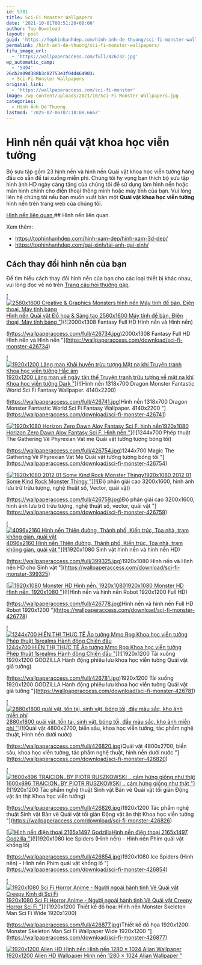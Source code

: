 ```yaml
---
id: 5781
title: Sci-Fi Monster Wallpapers
date: '2021-10-01T08:51:20+00:00'
author: Top Download
layout: post
guid: 'https://Tophinhanhdep.com/hinh-anh-de-thuong/sci-fi-monster-wallpapers/'
permalink: /hinh-anh-de-thuong/sci-fi-monster-wallpapers/
fifu_image_url:
  - 'https://wallpaperaccess.com/full/426732.jpg'
wp_automatic_camp:
  - '5494'
26cb2a09d388b3c82753e3f04d464903:
  - Sci-Fi Monster Wallpapers
original_link:
  - 'https://wallpaperaccess.com/sci-fi-monster'
image: /wp-content/uploads/2021/10/Sci-Fi-Monster-Wallpapers.jpg
categories:
  - Hình Ảnh Dễ Thương
lastmod: '2025-02-06T07:18:08.666Z'
---
```

# Hình nền quái vật khoa học viễn tưởng

Bộ sưu tập gồm 23 hình nền và hình nền Quái vật khoa học viễn tưởng hàng đầu có sẵn để tải xuống miễn phí. Chúng tôi hy vọng bạn thích bộ sưu tập hình ảnh HD ngày càng tăng của chúng tôi để sử dụng làm hình nền hoặc màn hình chính cho điện thoại thông minh hoặc máy tính của bạn. Vui lòng liên hệ chúng tôi nếu bạn muốn xuất bản một **Quái vật khoa học viễn tưởng** hình nền trên trang web của chúng tôi.

[Hình nền liên quan ](#related) ## Hình nền liên quan.

   
 Xem thêm:

   
- <https://tophinhanhdep.com/hinh-xam-dep/hinh-xam-3d-dep/>
- <https://tophinhanhdep.com/gai-xinh/tai-anh-gai-xinh/>

## Cách thay đổi hình nền của bạn

Để tìm hiểu cách thay đổi hình nền của bạn cho các loại thiết bị khác nhau, vui lòng đọc về nó trên [Trang câu hỏi thường gặp](https://tophinhanhdep.com/faq/).

  
[[![2560x1600 Creative & Graphics Monsters hình nền Máy tính để bàn, Điện thoại, Máy tính bảng](https://wallpaperaccess.com/full/426732.jpg)Hình nền Quái vật Đồ họa &amp; Sáng tạo 2560x1600 Máy tính để bàn, Điện thoại, Máy tính bảng "](https://wallpaperaccess.com/download/sci-fi-monster-426732)](![2000x1308 Fantasy Full HD Hình nền và Hình nền)

(https://wallpaperaccess.com/full/426734.jpg)2000x1308 Fantasy Full HD Hình nền và Hình nền "](https://wallpaperaccess.com/download/sci-fi-monster-426734)

[[![1920x1200 Lãng mạn Khải huyền trừu tượng Mặt nạ khí Truyện tranh Khoa học viễn tưởng Hắc ám](https://wallpaperaccess.com/full/426738.jpg) 1920x1200 Lãng mạn về ngày tận thế Truyện tranh trừu tượng về mặt nạ khí Khoa học viễn tưởng Dark "](https://wallpaperaccess.com/download/sci-fi-monster-426738)](![Hình nền 1318x700 Dragon Monster Fantastic World Sci Fi Fantasy Wallpaper.  4140x2200)

(https://wallpaperaccess.com/full/426741.jpg)Hình nền 1318x700 Dragon Monster Fantastic World Sci Fi Fantasy Wallpaper. 4140x2200 "](https://wallpaperaccess.com/download/sci-fi-monster-426741)

[[![1920x1080 Horizon Zero Dawn Aloy Fantasy Sci F. hình nền](https://wallpaperaccess.com/full/426743.jpg)1920x1080 Horizon Zero Dawn Aloy Fantasy Sci F. Hình nền "](https://wallpaperaccess.com/download/sci-fi-monster-426743)](![1244x700 Phép thuật The Gathering Vẽ Phyrexian Vat mẹ Quái vật tưởng tượng bóng tối)

(https://wallpaperaccess.com/full/426754.jpg)1244x700 Magic The Gathering Vẽ Phyrexian Vat Mẹ Quái vật tưởng tượng bóng tối "](https://wallpaperaccess.com/download/sci-fi-monster-426754)

[[![1920x1080 2012 01 Some Kind Rock Monster Thingy](https://wallpaperaccess.com/full/426758.jpg)1920x1080 2012 01 Some Kind Rock Monster Thingy "](https://wallpaperaccess.com/download/sci-fi-monster-426758)](![Độ phân giải cao 3200x1600, hình ảnh lưu trữ trừu tượng, nghệ thuật số, Vector, quái vật)

(https://wallpaperaccess.com/full/426759.jpg)Độ phân giải cao 3200x1600, hình ảnh lưu trữ trừu tượng, nghệ thuật số, vector, quái vật "](https://wallpaperaccess.com/download/sci-fi-monster-426759)

[[![4096x2160 Hình nền Thiên đường, Thành phố, Kiến trúc, Tòa nhà, trạm không gian, quái vật](https://wallpaperaccess.com/full/426766.jpg)4096x2160 Hình nền Thiên đường, Thành phố, Kiến trúc, Tòa nhà, trạm không gian, quái vật "](https://wallpaperaccess.com/download/sci-fi-monster-426766)](![1920x1080 Sinh vật hình nền và hình nền HD)

(https://wallpaperaccess.com/full/399325.jpg)1920x1080 Hình nền và Hình nền HD cho Sinh vật "](https://wallpaperaccess.com/download/sci-fi-monster-399325)

[[![1920x1080 Monster HD Hình nền.  1920x1080](https://wallpaperaccess.com/full/426771.jpg)1920x1080 Monster HD Hình nền. 1920x1080 "](https://wallpaperaccess.com/download/sci-fi-monster-426771)](![Hình nền và hình nền Robot 1920x1200 Full HD)

(https://wallpaperaccess.com/full/426778.jpg)Hình nền và hình nền Full HD Robot 1920x1200 "](https://wallpaperaccess.com/download/sci-fi-monster-426778)

[[![1244x700 HIỂN THỊ THỰC TẾ Ảo tưởng Mmo Rpg Khoa học viễn tưởng Phép thuật 1srealms Hành động Chiến đấu](https://wallpaperaccess.com/full/426780.jpg)1244x700 HIỂN THỊ THỰC TẾ Ảo tưởng Mmo Rpg Khoa học viễn tưởng Phép thuật 1srealms Hành động Chiến đấu "](https://wallpaperaccess.com/download/sci-fi-monster-426780)](![1920x1200 Tải xuống 1920x1200 GODZILLA Hành động phiêu lưu khoa học viễn tưởng Quái vật giả tưởng)

(https://wallpaperaccess.com/full/426781.jpg)1920x1200 Tải xuống 1920x1200 GODZILLA Hành động phiêu lưu khoa học viễn tưởng Quái vật giả tưởng "](https://wallpaperaccess.com/download/sci-fi-monster-426781)

[[![2880x1800 quái vật, tồn tại, sinh vật, bóng tối, đầy màu sắc, kho ảnh miễn phí](https://wallpaperaccess.com/full/426810.jpg)2880x1800 quái vật, tồn tại, sinh vật, bóng tối, đầy màu sắc, kho ảnh miễn phí "](https://wallpaperaccess.com/download/sci-fi-monster-426810)](![Quái vật 4800x2700, biển sâu, khoa học viễn tưởng, tác phẩm nghệ thuật, Hình nền dưới nước)

(https://wallpaperaccess.com/full/426820.jpg)Quái vật 4800x2700, biển sâu, khoa học viễn tưởng, tác phẩm nghệ thuật, hình nền dưới nước "](https://wallpaperaccess.com/download/sci-fi-monster-426820)

[[![1600x896 TRAICION..BY PIOTR RUSZKOWSKI .. ​​cảm hứng giống như thật](https://wallpaperaccess.com/full/426824.jpg)1600x896 TRAICION..BY PIOTR RUSZKOWSKI .. ​​cảm hứng giống như thật "](https://wallpaperaccess.com/download/sci-fi-monster-426824)](![1920x1200 Tác phẩm nghệ thuật Sinh vật Bản vẽ Quái vật tối giản Động vật ăn thịt Khoa học viễn tưởng)

(https://wallpaperaccess.com/full/426826.jpg)1920x1200 Tác phẩm nghệ thuật Sinh vật Bản vẽ Quái vật tối giản Động vật ăn thịt Khoa học viễn tưởng "](https://wallpaperaccess.com/download/sci-fi-monster-426826)

[[![Hình nền điện thoại 2165x1497 Godzilla](https://wallpaperaccess.com/full/426829.jpg)Hình nền điện thoại 2165x1497 Godzilla "](https://wallpaperaccess.com/download/sci-fi-monster-426829)](![1920x1080 Ice Spiders (Hình nền) - Hình nền Phim quái vật khổng lồ)

(https://wallpaperaccess.com/full/426854.jpg)1920x1080 Ice Spiders (Hình nền) - Hình nền Phim quái vật khổng lồ "](https://wallpaperaccess.com/download/sci-fi-monster-426854)

[[![1920x1080 Sci Fi Horror Anime - Người ngoài hành tinh Vẽ Quái vật Creepy Kinh dị Sci Fi](https://wallpaperaccess.com/full/426856.jpg)1920x1080 Sci Fi Horror Anime - Người ngoài hành tinh Vẽ Quái vật Creepy Horror Sci Fi "](https://wallpaperaccess.com/download/sci-fi-monster-426856)](![1920x1200 Thiết kế đồ họa: Hình nền Monster Skeleton Man Sci Fi Wide 1920x1200)

(https://wallpaperaccess.com/full/426877.jpg)Thiết kế đồ họa 1920x1200: Monster Skeleton Man Sci Fi Wallpaper Wide 1920x1200 "](https://wallpaperaccess.com/download/sci-fi-monster-426877)

[![1920x1200 Alien HD Hình nền Hình nền 1280 × 1024 Alian Wallpaper](https://wallpaperaccess.com/full/426883.jpg)1920x1200 Alien HD Wallpaper Hình nền 1280 × 1024 Alian Wallpaper "](https://wallpaperaccess.com/download/sci-fi-monster-426883)
